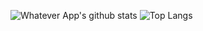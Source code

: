 ![Whatever App's github stats](https://github-readme-stats.vercel.app/api?username=soft91&show_icons=true&theme=radical)
![Top Langs](https://github-readme-stats.vercel.app/api/top-langs/?username=soft91&hide=java)
